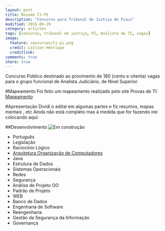 ```yaml
---
layout: post
title: Resumo TJ-PI
description: "Concurso para Tribunal de Justiça do Piauí"
modified: 2015-09-29
category: articles
tags: [concurso, tribunal de justiça, PI, Analista de TI, vagas]
image:
  feature: concursos/tj-pi.png
  credit: Lailson Henrique
  creditlink:
comments: true
share: true
---
```


<p>Concurso Público destinado ao provimento de 180 (cento e oitenta) vagas para o grupo funcional de Analista Judiciário, de Nível Superior</p>

#Mapeamento
Foi feito um mapeamento realizado pelo site Provas de TI:
<a href="https://docs.google.com/document/d/1vmS5t8706xJ7MoVMMivdTBlnfkSb2GCyw8Isd9C9MyY/edit?ts=56131b69" class="btn">Mapeamento</a>


#Apresentação
Dividí o edital em algumas partes e fiz resumos, mapas mentais , etc
Ainda não está completo mas à medida que for fazendo irei colocando aqui:

##Desenvolvimento ![Em construção](http://www.del.ufms.br/constru.gif)
- Português
- Legislação
- Raciocínio Lógico
- [Arquitetura Organização de Computadores](http://lailsonhenrique.com/articles/Estrutura-de-dados)
- Java
- Estrutura de Dados
- Sistemas Operacionais
- Redes
- Segurança
- Análise de Projeto OO
- Padrão de Projeto
- WEB
- Banco de Dados
- Engenharia de Software
- Reengenharia
- Gestão da Segurança da Informação
- Governança

